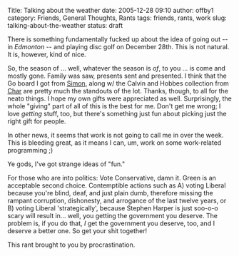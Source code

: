 Title: Talking about the weather
date: 2005-12-28 09:10
author: offby1
category: Friends, General Thoughts, Rants
tags: friends, rants, work
slug: talking-about-the-weather
status: draft

There is something fundamentally fucked up about the idea of going out \-- in *Edmonton* \-- and playing disc golf on December 28th. This is not natural. It is, however, kind of nice.

So, the season of \... well, whatever the season is *of*, to you \... is come and mostly gone. Family was saw, presents sent and presented. I think that the Go board I got from [Simon](http://www.livejournal.com/users/vernondalhart/), along w/ the Calvin and Hobbes collection from [Char](http://www.livejournal.com/users/xraystar) are pretty much the standouts of the lot. Thanks, though, to all for the neato things. I hope my own gifts were appreciated as well. Surprisingly, the whole \"giving\" part of all of this is the best for me. Don\'t get me wrong; I love *getting* stuff, too, but there\'s something just fun about picking just the right gift for people.

In other news, it seems that work is not going to call me in over the week. This is bleeding great, as it means I can, um, work on some work-related programming ;)

Ye gods, I\'ve got strange ideas of \"fun.\"

For those who are into politics: Vote Conservative, damn it. Green is an acceptable second choice. Contemptible actions such as A) voting Liberal because you\'re blind, deaf, and just plain dumb, therefore missing the rampant corruption, dishonesty, and arrogance of the last twelve years, or B) voting Liberal \'strategically\', because Stephen Harper is just soo-o-o scary will result in\... well, you getting the government you deserve. The problem is, if you do that, *I* get the government you deserve, too, and I deserve a better one. So get your shit together!

This rant brought to you by procrastination.
